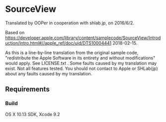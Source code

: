 # SourceView

Translated by OOPer in cooperation with shlab.jp, on 2016/6/2.

Based on
<https://developer.apple.com/library/content/samplecode/SourceView/Introduction/Intro.html#//apple_ref/doc/uid/DTS10004441>
2018-02-15.

As this is a line-by-line translation from the original sample code, "redistribute the Apple Software in its entirety and without modifications" would apply. See LICENSE.txt .
Some faults caused by my translation may exist. Not all features tested.
You should not contact to Apple or SHLab(jp) about any faults caused by my translation.

## Requirements

### Build

OS X 10.13 SDK, Xcode 9.2
